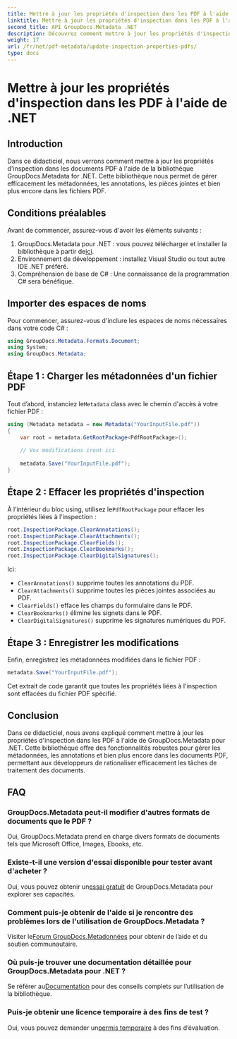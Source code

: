```yaml
---
title: Mettre à jour les propriétés d'inspection dans les PDF à l'aide de .NET
linktitle: Mettre à jour les propriétés d'inspection dans les PDF à l'aide de .NET
second_title: API GroupDocs.Metadata .NET
description: Découvrez comment mettre à jour les propriétés d'inspection dans les documents PDF à l'aide de GroupDocs.Metadata pour .NET. Gérez efficacement les métadonnées et les annotations avec C#.
weight: 17
url: /fr/net/pdf-metadata/update-inspection-properties-pdfs/
type: docs
---
```

# Mettre à jour les propriétés d'inspection dans les PDF à l'aide de .NET

## Introduction
Dans ce didacticiel, nous verrons comment mettre à jour les propriétés d'inspection dans les documents PDF à l'aide de la bibliothèque GroupDocs.Metadata for .NET. Cette bibliothèque nous permet de gérer efficacement les métadonnées, les annotations, les pièces jointes et bien plus encore dans les fichiers PDF.
## Conditions préalables
Avant de commencer, assurez-vous d'avoir les éléments suivants :
1.  GroupDocs.Metadata pour .NET : vous pouvez télécharger et installer la bibliothèque à partir de[ici](https://releases.groupdocs.com/metadata/net/).
2. Environnement de développement : installez Visual Studio ou tout autre IDE .NET préféré.
3. Compréhension de base de C# : Une connaissance de la programmation C# sera bénéfique.

## Importer des espaces de noms
Pour commencer, assurez-vous d'inclure les espaces de noms nécessaires dans votre code C# :
```csharp
using GroupDocs.Metadata.Formats.Document;
using System;
using GroupDocs.Metadata;
```
## Étape 1 : Charger les métadonnées d'un fichier PDF
 Tout d’abord, instanciez le`Metadata` class avec le chemin d'accès à votre fichier PDF :
```csharp
using (Metadata metadata = new Metadata("YourInputFile.pdf"))
{
    var root = metadata.GetRootPackage<PdfRootPackage>();
    
    // Vos modifications iront ici
    
    metadata.Save("YourInputFile.pdf");
}
```
## Étape 2 : Effacer les propriétés d'inspection
 À l’intérieur du bloc using, utilisez le`PdfRootPackage` pour effacer les propriétés liées à l'inspection :
```csharp
root.InspectionPackage.ClearAnnotations();
root.InspectionPackage.ClearAttachments();
root.InspectionPackage.ClearFields();
root.InspectionPackage.ClearBookmarks();
root.InspectionPackage.ClearDigitalSignatures();
```
Ici:
- `ClearAnnotations()` supprime toutes les annotations du PDF.
- `ClearAttachments()` supprime toutes les pièces jointes associées au PDF.
- `ClearFields()` efface les champs du formulaire dans le PDF.
- `ClearBookmarks()` élimine les signets dans le PDF.
- `ClearDigitalSignatures()` supprime les signatures numériques du PDF.
## Étape 3 : Enregistrer les modifications
Enfin, enregistrez les métadonnées modifiées dans le fichier PDF :
```csharp
metadata.Save("YourInputFile.pdf");
```
Cet extrait de code garantit que toutes les propriétés liées à l'inspection sont effacées du fichier PDF spécifié.

## Conclusion
Dans ce didacticiel, nous avons expliqué comment mettre à jour les propriétés d'inspection dans les PDF à l'aide de GroupDocs.Metadata pour .NET. Cette bibliothèque offre des fonctionnalités robustes pour gérer les métadonnées, les annotations et bien plus encore dans les documents PDF, permettant aux développeurs de rationaliser efficacement les tâches de traitement des documents.

## FAQ
### GroupDocs.Metadata peut-il modifier d'autres formats de documents que le PDF ?
Oui, GroupDocs.Metadata prend en charge divers formats de documents tels que Microsoft Office, Images, Ebooks, etc.
### Existe-t-il une version d'essai disponible pour tester avant d'acheter ?
 Oui, vous pouvez obtenir un[essai gratuit](https://releases.groupdocs.com/) de GroupDocs.Metadata pour explorer ses capacités.
### Comment puis-je obtenir de l'aide si je rencontre des problèmes lors de l'utilisation de GroupDocs.Metadata ?
 Visiter le[Forum GroupDocs.Metadonnées](https://forum.groupdocs.com/c/metadata/14) pour obtenir de l’aide et du soutien communautaire.
### Où puis-je trouver une documentation détaillée pour GroupDocs.Metadata pour .NET ?
 Se référer au[Documentation](https://tutorials.groupdocs.com/metadata/net/) pour des conseils complets sur l’utilisation de la bibliothèque.
### Puis-je obtenir une licence temporaire à des fins de test ?
 Oui, vous pouvez demander un[permis temporaire](https://purchase.groupdocs.com/temporary-license/) à des fins d’évaluation.